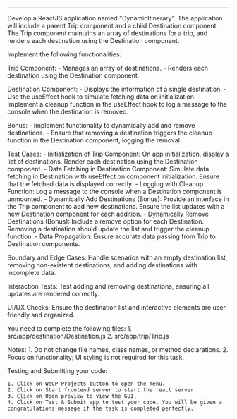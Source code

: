 ---

Develop a ReactJS application named "DynamicItinerary". The application will include a parent Trip component and a child Destination component. The Trip component maintains an array of destinations for a trip, and renders each destination using the Destination component.

Implement the following functionalities:

Trip Component:
    - Manages an array of destinations.
    - Renders each destination using the Destination component.

Destination Component:
    - Displays the information of a single destination.
    - Use the useEffect hook to simulate fetching data on initialization.
    - Implement a cleanup function in the useEffect hook to log a message to the console when the destination is removed.

Bonus:
    - Implement functionality to dynamically add and remove destinations.
    - Ensure that removing a destination triggers the cleanup function in the Destination component, logging the removal.

Test Cases:
    - Initialization of Trip Component:
        On app initialization, display a list of destinations.
        Render each destination using the Destination component.
    - Data Fetching in Destination Component:
        Simulate data fetching in Destination with useEffect on component initialization.
        Ensure that the fetched data is displayed correctly.
    - Logging with Cleanup Function:
        Log a message to the console when a Destination component is unmounted.
    - Dynamically Add Destinations (Bonus):
        Provide an interface in the Trip component to add new destinations.
        Ensure the list updates with a new Destination component for each addition.
    - Dynamically Remove Destinations (Bonus):
        Include a remove option for each Destination.
        Removing a destination should update the list and trigger the cleanup function.
    - Data Propagation:
        Ensure accurate data passing from Trip to Destination components.

Boundary and Edge Cases:
    Handle scenarios with an empty destination list, removing non-existent destinations, and adding destinations with incomplete data.

Interaction Tests:
    Test adding and removing destinations, ensuring all updates are rendered correctly.

UI/UX Checks:
    Ensure the destination list and interactive elements are user-friendly and organized.

You need to complete the following files:
    1. src/app/destination/Destination.js
    2. src/app/trip/Trip.js

Notes:
    1. Do not change file names, class names, or method declarations.
    2. Focus on functionality; UI styling is not required for this task.

Testing and Submitting your code:

    1. Click on WeCP Projects button to open the menu.
    2. Click on Start frontend server to start the react server.
    3. Click on Open preview to view the GUI.
    4. Click on Test & Submit app to test your code. You will be given a congratulations message if the task is completed perfectly.